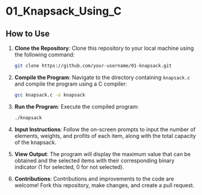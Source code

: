 # 01_Knapsack_Using_C


## How to Use

1. **Clone the Repository**: Clone this repository to your local machine using the following command:
    ```bash
    git clone https://github.com/your-username/01-knapsack.git
    ```

2. **Compile the Program**: Navigate to the directory containing `knapsack.c` and compile the program using a C compiler:
    ```bash
    gcc knapsack.c -o knapsack
    ```

3. **Run the Program**: Execute the compiled program:
    ```bash
    ./knapsack
    ```

4. **Input Instructions**: Follow the on-screen prompts to input the number of elements, weights, and profits of each item, along with the total capacity of the knapsack.

5. **View Output**: The program will display the maximum value that can be obtained and the selected items with their corresponding binary indicator (1 for selected, 0 for not selected).

6. **Contributions**: Contributions and improvements to the code are welcome! Fork this repository, make changes, and create a pull request.
